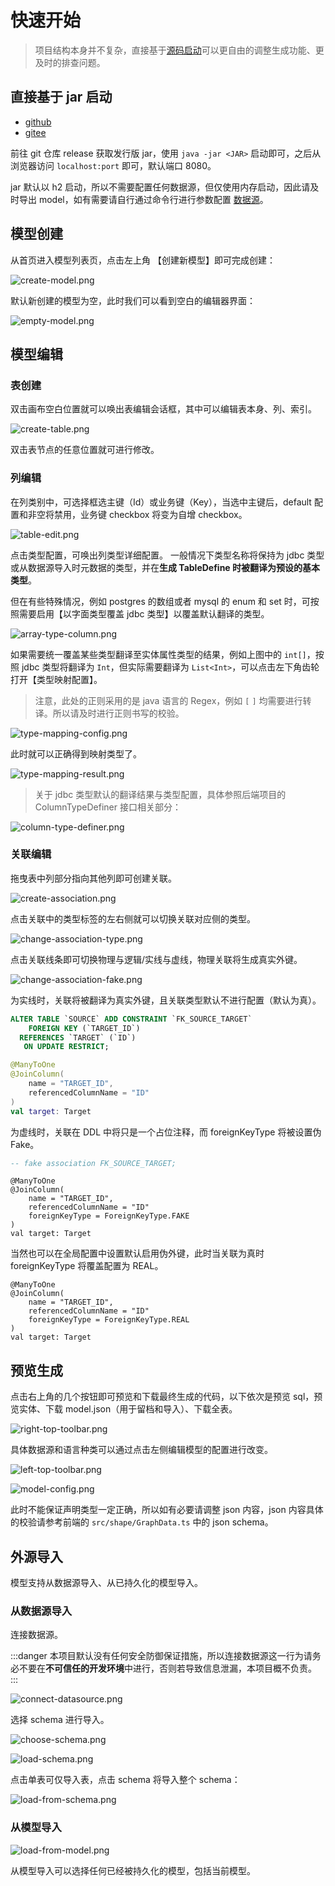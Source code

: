 # 快速开始

> 项目结构本身并不复杂，直接基于[源码启动](/source-start/index.html)可以更自由的调整生成功能、更及时的排查问题。

## 直接基于 jar 启动

- [github](https://github.com/pot-mot/jimmer-code-gen-kotlin/releases)
- [gitee](https://gitee.com/run-around---whats-wrong/jimmer-code-gen-kotlin/releases)

前往 git 仓库 release 获取发行版 jar，使用  `java -jar <JAR>` 启动即可，之后从浏览器访问 `localhost:port` 即可，默认端口 8080。

jar 默认以 h2 启动，所以不需要配置任何数据源，但仅使用内存启动，因此请及时导出 model，如有需要请自行通过命令行进行参数配置 [数据源](/source-start/index.html#数据源配置)。

## 模型创建

从首页进入模型列表页，点击左上角 【创建新模型】即可完成创建：

![create-model.png](/images/quick-start/create-model.png)

默认新创建的模型为空，此时我们可以看到空白的编辑器界面：

![empty-model.png](/images/quick-start/empty-model.png)


## 模型编辑

### 表创建

双击画布空白位置就可以唤出表编辑会话框，其中可以编辑表本身、列、索引。

![create-table.png](/images/quick-start/create-table.png)

双击表节点的任意位置就可进行修改。

### 列编辑

在列类别中，可选择框选主键（Id）或业务键（Key），当选中主键后，default 配置和非空将禁用，业务键 checkbox 将变为自增 checkbox。

![table-edit.png](/images/project-preview/table-edit.png)

点击类型配置，可唤出列类型详细配置。
一般情况下类型名称将保持为 jdbc 类型或从数据源导入时元数据的类型，并在**生成 TableDefine 时被翻译为预设的基本类型**。

但在有些特殊情况，例如 postgres 的数组或者 mysql 的 enum 和 set 时，可按照需要启用【以字面类型覆盖 jdbc 类型】以覆盖默认翻译的类型。

![array-type-column.png](/images/quick-start/array-type-column.png)

如果需要统一覆盖某些类型翻译至实体属性类型的结果，例如上图中的 `int[]`，按照 jdbc 类型将翻译为 `Int`，但实际需要翻译为 `List<Int>`，可以点击左下角齿轮打开【类型映射配置】。

> 注意，此处的正则采用的是 java 语言的 Regex，例如 `[` `]` 均需要进行转译。所以请及时进行正则书写的校验。

![type-mapping-config.png](/images/quick-start/type-mapping-config.png)

此时就可以正确得到映射类型了。

![type-mapping-result.png](/images/quick-start/type-mapping-result.png)

> 关于 jdbc 类型默认的翻译结果与类型配置，具体参照后端项目的 ColumnTypeDefiner 接口相关部分：

![column-type-definer.png](/images/quick-start/column-type-definer.png)

### 关联编辑

拖曳表中列部分指向其他列即可创建关联。

![create-association.png](/images/quick-start/create-association.png)

点击关联中的类型标签的左右侧就可以切换关联对应侧的类型。

![change-association-type.png](/images/quick-start/change-association-type.png)

点击关联线条即可切换物理与逻辑/实线与虚线，物理关联将生成真实外键。

![change-association-fake.png](/images/quick-start/change-association-fake.png)

为实线时，关联将被翻译为真实外键，且关联类型默认不进行配置（默认为真）。

```sql
ALTER TABLE `SOURCE` ADD CONSTRAINT `FK_SOURCE_TARGET` 
    FOREIGN KEY (`TARGET_ID`)
  REFERENCES `TARGET` (`ID`)
   ON UPDATE RESTRICT;
```

```kotlin
@ManyToOne
@JoinColumn(
    name = "TARGET_ID",
    referencedColumnName = "ID"
)
val target: Target
```

为虚线时，关联在 DDL 中将只是一个占位注释，而 foreignKeyType 将被设置伪 Fake。

```sql
-- fake association FK_SOURCE_TARGET;
```

```kotlin{5}
@ManyToOne
@JoinColumn(
    name = "TARGET_ID",
    referencedColumnName = "ID"
    foreignKeyType = ForeignKeyType.FAKE
)
val target: Target
```

当然也可以在全局配置中设置默认启用伪外键，此时当关联为真时 foreignKeyType 将覆盖配置为 REAL。

```kotlin{5}
@ManyToOne
@JoinColumn(
    name = "TARGET_ID",
    referencedColumnName = "ID"
    foreignKeyType = ForeignKeyType.REAL
)
val target: Target
```

## 预览生成

点击右上角的几个按钮即可预览和下载最终生成的代码，以下依次是预览 sql，预览实体、下载 model.json（用于留档和导入）、下载全表。

![right-top-toolbar.png](/images/quick-start/right-top-toolbar.png)

具体数据源和语言种类可以通过点击左侧编辑模型的配置进行改变。

![left-top-toolbar.png](/images/quick-start/left-top-toolbar.png)

![model-config.png](/images/project-preview/model-config.png)

此时不能保证声明类型一定正确，所以如有必要请调整 json 内容，json 内容具体的校验请参考前端的 `src/shape/GraphData.ts` 中的 json schema。

## 外源导入

模型支持从数据源导入、从已持久化的模型导入。

### 从数据源导入

连接数据源。

:::danger
本项目默认没有任何安全防御保证措施，所以连接数据源这一行为请务必不要在**不可信任的开发环境**中进行，否则若导致信息泄漏，本项目概不负责。
:::

![connect-datasource.png](/images/quick-start/connect-datasource.png)

选择 schema 进行导入。

![choose-schema.png](/images/quick-start/choose-schema.png)

![load-schema.png](/images/quick-start/load-schema.png)

点击单表可仅导入表，点击 schema 将导入整个 schema：

![load-from-schema.png](/images/quick-start/load-from-schema.png)

### 从模型导入

![load-from-model.png](/images/quick-start/load-from-model.png)

从模型导入可以选择任何已经被持久化的模型，包括当前模型。
